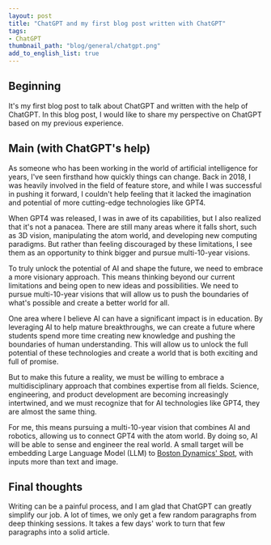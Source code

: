 ```yaml
---
layout: post
title: "ChatGPT and my first blog post written with ChatGPT"
tags:
- ChatGPT
thumbnail_path: "blog/general/chatgpt.png"
add_to_english_list: true
---
```


## Beginning
It's my first blog post to talk about ChatGPT and written with the help of ChatGPT. In this blog post, I would like to share my perspective on ChatGPT based on my previous experience.  

## Main (with ChatGPT's help)
As someone who has been working in the world of artificial intelligence for years, I've seen firsthand how quickly things can change. Back in 2018, I was heavily involved in the field of feature store, and while I was successful in pushing it forward, I couldn't help feeling that it lacked the imagination and potential of more cutting-edge technologies like GPT4.

When GPT4 was released, I was in awe of its capabilities, but I also realized that it's not a panacea. There are still many areas where it falls short, such as 3D vision, manipulating the atom world, and developing new computing paradigms. But rather than feeling discouraged by these limitations, I see them as an opportunity to think bigger and pursue multi-10-year visions.

To truly unlock the potential of AI and shape the future, we need to embrace a more visionary approach. This means thinking beyond our current limitations and being open to new ideas and possibilities. We need to pursue multi-10-year visions that will allow us to push the boundaries of what's possible and create a better world for all.

One area where I believe AI can have a significant impact is in education. By leveraging AI to help mature breakthroughs, we can create a future where students spend more time creating new knowledge and pushing the boundaries of human understanding. This will allow us to unlock the full potential of these technologies and create a world that is both exciting and full of promise.

But to make this future a reality, we must be willing to embrace a multidisciplinary approach that combines expertise from all fields. Science, engineering, and product development are becoming increasingly intertwined, and we must recognize that for AI technologies like GPT4, they are almost the same thing.

For me, this means pursuing a multi-10-year vision that combines AI and robotics, allowing us to connect GPT4 with the atom world. By doing so, AI will be able to sense and engineer the real world. A small target will be embedding Large Language Model (LLM) to [Boston Dynamics' Spot](https://www.bostondynamics.com/products/spot), with inputs more than text and image.

## Final thoughts

Writing can be a painful process, and I am glad that ChatGPT can greatly simplify our job. A lot of times, we only get a few random paragraphs from deep thinking sessions. It takes a few days' work to turn that few paragraphs into a solid article.  